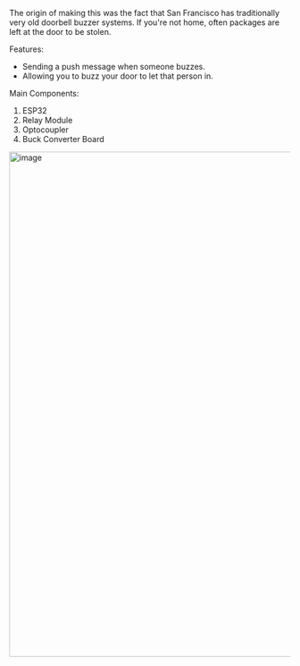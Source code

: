 The origin of making this was the fact that San Francisco has traditionally very old doorbell buzzer systems. If you're not home, often packages are left at the door to be stolen.

Features:
- Sending a push message when someone buzzes.
- Allowing you to buzz your door to let that person in.

Main Components:
1. ESP32
2. Relay Module
3. Optocoupler
4. Buck Converter Board

<img width="904" alt="image" src="https://github.com/AudiA420T/ESP32-Doorbell-Buzzer/assets/6942261/7a4d7413-b285-402d-a7aa-3fcbcee30bea">
